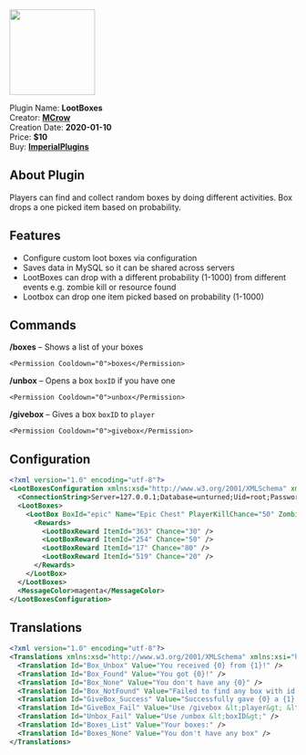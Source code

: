 <img src="/assets/images/LootBoxes.png" width="150" height="150" />

Plugin Name: **LootBoxes**  
Creator: [**MCrow**](steamcommunity.com/id/restoremonarchy)  
Creation Date: **2020-01-10**  
Price: **$10**  
Buy: [**ImperialPlugins**](https://imperialplugins.com/Products/LootBoxes)

## About Plugin
Players can find and collect random boxes by doing different activities. Box drops a one picked item based on probability. 

## Features
* Configure custom loot boxes via configuration
* Saves data in MySQL so it can be shared across servers
* LootBoxes can drop with a different probability (1-1000) from different events e.g. zombie kill or resource found
* Lootbox can drop one item picked based on probability (1-1000)

## Commands
**/boxes** – Shows a list of your boxes  
```
<Permission Cooldown="0">boxes</Permission>
```
**/unbox** *<boxID>* – Opens a box `boxID` if you have one  
```
<Permission Cooldown="0">unbox</Permission>
```
**/givebox** *<player> <boxID>* – Gives a box `boxID` to `player`  
```
<Permission Cooldown="0">givebox</Permission>
```


## Configuration
```xml
<?xml version="1.0" encoding="utf-8"?>
<LootBoxesConfiguration xmlns:xsd="http://www.w3.org/2001/XMLSchema" xmlns:xsi="http://www.w3.org/2001/XMLSchema-instance">
  <ConnectionString>Server=127.0.0.1;Database=unturned;Uid=root;Password=Password!123;</ConnectionString>
  <LootBoxes>
    <LootBox BoxId="epic" Name="Epic Chest" PlayerKillChance="50" ZombieKillChance="150" MegaZombieKillChance="1000" FoundPlantsChance="200" FoundResourcesChance="500">
      <Rewards>
        <LootBoxReward ItemId="363" Chance="30" />
        <LootBoxReward ItemId="254" Chance="50" />
        <LootBoxReward ItemId="17" Chance="80" />
        <LootBoxReward ItemId="519" Chance="20" />
      </Rewards>
    </LootBox>
  </LootBoxes>
  <MessageColor>magenta</MessageColor>
</LootBoxesConfiguration>
```

## Translations
```xml
<?xml version="1.0" encoding="utf-8"?>
<Translations xmlns:xsd="http://www.w3.org/2001/XMLSchema" xmlns:xsi="http://www.w3.org/2001/XMLSchema-instance">
  <Translation Id="Box_Unbox" Value="You received {0} from {1}!" />
  <Translation Id="Box_Found" Value="You got {0}!" />
  <Translation Id="Box_None" Value="You don't have any {0}" />
  <Translation Id="Box_NotFound" Value="Failed to find any box with id {0}" />
  <Translation Id="GiveBox_Success" Value="Successfully gave {0} a {1}!" />
  <Translation Id="GiveBox_Fail" Value="Use /givebox &lt;player&gt; &lt;boxID&gt;" />
  <Translation Id="Unbox_Fail" Value="Use /unbox &lt;boxID&gt;" />
  <Translation Id="Boxes_List" Value="Your boxes:" />
  <Translation Id="Boxes_None" Value="You don't have any box" />
</Translations>
```